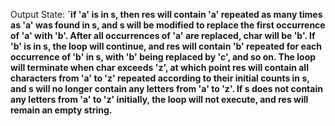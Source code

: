 Output State: **`if 'a' is in s, then res will contain 'a' repeated as many times as 'a' was found in s, and s will be modified to replace the first occurrence of 'a' with 'b'. After all occurrences of 'a' are replaced, char will be 'b'. If 'b' is in s, the loop will continue, and res will contain 'b' repeated for each occurrence of 'b' in s, with 'b' being replaced by 'c', and so on. The loop will terminate when char exceeds 'z', at which point res will contain all characters from 'a' to 'z' repeated according to their initial counts in s, and s will no longer contain any letters from 'a' to 'z'. If s does not contain any letters from 'a' to 'z' initially, the loop will not execute, and res will remain an empty string.**